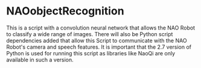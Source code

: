 # NAOobjectRecognition
This is a script with a convolution neural network that allows the NAO Robot to classify a wide range of images. There will also be Python script dependencies added that allow this Script to communicate with the NAO Robot's camera and speech features. 
It is important that the 2.7 version of Python is used for running this script as libraries like NaoQi are only available in such a version.
